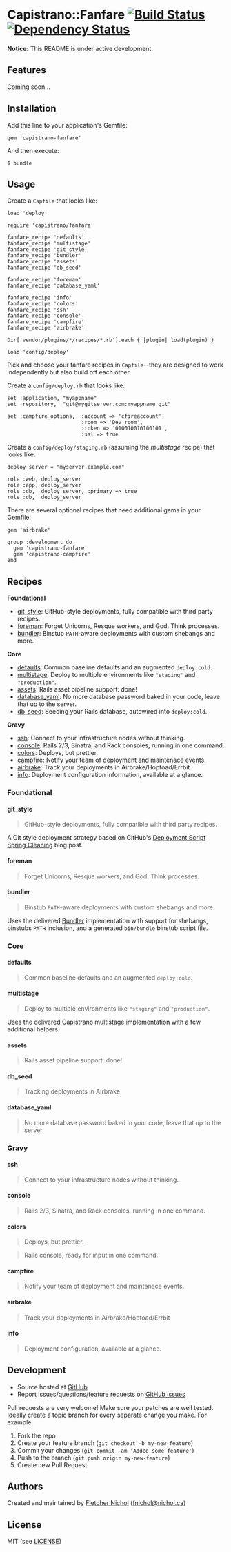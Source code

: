 # <a name="title"></a> Capistrano::Fanfare [![Build Status](https://secure.travis-ci.org/fnichol/capistrano-fanfare.png)](http://travis-ci.org/fnichol/capistrano-fanfare) [![Dependency Status](https://gemnasium.com/fnichol/capistrano-fanfare.png)](https://gemnasium.com/fnichol/capistrano-fanfare)

**Notice:** This README is under active development.

## <a name="features"></a> Features

Coming soon...

## <a name="installation"></a> Installation

Add this line to your application's Gemfile:

    gem 'capistrano-fanfare'

And then execute:

    $ bundle

## <a name="usage"></a> Usage

Create a `Capfile` that looks like:

    load 'deploy'

    require 'capistrano/fanfare'

    fanfare_recipe 'defaults'
    fanfare_recipe 'multistage'
    fanfare_recipe 'git_style'
    fanfare_recipe 'bundler'
    fanfare_recipe 'assets'
    fanfare_recipe 'db_seed'

    fanfare_recipe 'foreman'
    fanfare_recipe 'database_yaml'

    fanfare_recipe 'info'
    fanfare_recipe 'colors'
    fanfare_recipe 'ssh'
    fanfare_recipe 'console'
    fanfare_recipe 'campfire'
    fanfare_recipe 'airbrake'

    Dir['vendor/plugins/*/recipes/*.rb'].each { |plugin| load(plugin) }

    load 'config/deploy'

Pick and choose your fanfare recipes in `Capfile`--they are designed to work
independently but also build off each other.

Create a `config/deploy.rb` that looks like:

    set :application, "myappname"
    set :repository,  "git@mygitserver.com:myappname.git"

    set :campfire_options,  :account => 'cfireaccount',
                            :room => 'Dev room',
                            :token => '010010010100101',
                            :ssl => true

Create a `config/deploy/staging.rb` (assuming the *multistage* recipe) that
looks like:

    deploy_server = "myserver.example.com"

    role :web, deploy_server
    role :app, deploy_server
    role :db,  deploy_server, :primary => true
    role :db,  deploy_server

There are several optional recipes that need additional gems in your Gemfile:

    gem 'airbrake'

    group :development do
      gem 'capistrano-fanfare'
      gem 'capistrano-campfire'
    end

## <a name="recipes"></a> Recipes

**Foundational**

* [git_style](#recipes-git-style):
  GitHub-style deployments, fully compatible with third party recipes.
* [foreman](#recipes-foreman):
  Forget Unicorns, Resque workers, and God. Think processes.
* [bundler](#recipes-bundler):
  Binstub `PATH`-aware deployments with custom shebangs and more.

**Core**

* [defaults](#recipes-defatuls):
  Common baseline defaults and an augmented `deploy:cold`.
* [multistage](#recipes-multistage):
  Deploy to multiple environments like `"staging"` and `"production"`.
* [assets](#recipes-assets):
  Rails asset pipeline support: done!
* [database_yaml](#recipes-database-yaml):
  No more database password baked in your code, leave that up to the server.
* [db_seed](#recipes-db-seed):
  Seeding your Rails database, autowired into `deploy:cold`.

**Gravy**

* [ssh](#recipes-ssh):
  Connect to your infrastructure nodes without thinking.
* [console](#recipes-console):
  Rails 2/3, Sinatra, and Rack consoles, running in one command.
* [colors](#recipes-colors):
  Deploys, but prettier.
* [campfire](#recipes-campfire):
  Notify your team of deployment and maintenace events.
* [airbrake](#recipes-airbrake):
  Track your deployments in Airbrake/Hoptoad/Errbit
* [info](#recipes-info):
  Deployment configuration information, available at a glance.

### <a name="recipes-foundational"> Foundational

#### <a name="recipes-git-style"> git_style

> GitHub-style deployments, fully compatible with third party recipes.

A Git style deployment strategy based on GitHub's
[Deployment Script Spring Cleaning][github_spring] blog post.

#### <a name="recipes-foreman"> foreman

> Forget Unicorns, Resque workers, and God. Think processes.

#### <a name="recipes-bundler"> bundler

> Binstub `PATH`-aware deployments with custom shebangs and more.

Uses the delivered [Bundler][cap_bundler] implementation with support for
shebangs, binstubs `PATH` inclusion, and a generated `bin/bundle` binstub
script file.

### <a name="recipes-core"> Core

#### <a name="recipes-defaults"> defaults

> Common baseline defaults and an augmented `deploy:cold`.

#### <a name="recipes-multistage"> multistage

> Deploy to multiple environments like `"staging"` and `"production"`.

Uses the delivered [Capistrano multistage][cap_multistage] implementation with
a few additional helpers.

#### <a name="recipes-asssets"> assets

> Rails asset pipeline support: done!

#### <a name="recipes-db-seed"> db_seed

> Tracking deployments in Airbrake

#### <a name="recipes-database-yaml"> database_yaml

> No more database password baked in your code, leave that up to the server.

### <a name="recipes-gravy"> Gravy

#### <a name="recipes-ssh"> ssh

> Connect to your infrastructure nodes without thinking.

#### <a name="recipes-console"> console

> Rails 2/3, Sinatra, and Rack consoles, running in one command.

#### <a name="recipes-colors"> colors

> Deploys, but prettier.

> Rails console, ready for input in one command.

#### <a name="recipes-campfire"> campfire

> Notify your team of deployment and maintenace events.

#### <a name="recipes-airbrake"> airbrake

> Track your deployments in Airbrake/Hoptoad/Errbit

#### <a name="recipes-info"> info

> Deployment configuration, available at a glance.

## <a name="development"></a> Development

* Source hosted at [GitHub][repo]
* Report issues/questions/feature requests on [GitHub Issues][issues]

Pull requests are very welcome! Make sure your patches are well tested.
Ideally create a topic branch for every separate change you make. For
example:

1. Fork the repo
2. Create your feature branch (`git checkout -b my-new-feature`)
3. Commit your changes (`git commit -am 'Added some feature'`)
4. Push to the branch (`git push origin my-new-feature`)
5. Create new Pull Request

## <a name="authors"></a> Authors

Created and maintained by [Fletcher Nichol][fnichol] (<fnichol@nichol.ca>)

## <a name="license"></a> License

MIT (see [LICENSE][license])

[defaults_src]:       https://github.com/fnichol/capistrano-fanfare/blob/master/lib/capistrano/fanfare/defaults.rb
[multistage_src]:     https://github.com/fnichol/capistrano-fanfare/blob/master/lib/capistrano/fanfare/multistage.rb
[git_style_src]:      https://github.com/fnichol/capistrano-fanfare/blob/master/lib/capistrano/fanfare/git_style.rb
[bundler_src]:        https://github.com/fnichol/capistrano-fanfare/blob/master/lib/capistrano/fanfare/bundler.rb
[assets_src]:         https://github.com/fnichol/capistrano-fanfare/blob/master/lib/capistrano/fanfare/assets.rb
[db_seed_src]:        https://github.com/fnichol/capistrano-fanfare/blob/master/lib/capistrano/fanfare/db_seed.rb
[foreman_src]:        https://github.com/fnichol/capistrano-fanfare/blob/master/lib/capistrano/fanfare/foreman.rb
[database_yaml_src]:  https://github.com/fnichol/capistrano-fanfare/blob/master/lib/capistrano/fanfare/database_yaml.rb
[info_src]:           https://github.com/fnichol/capistrano-fanfare/blob/master/lib/capistrano/fanfare/info.rb
[colors_src]:         https://github.com/fnichol/capistrano-fanfare/blob/master/lib/capistrano/fanfare/colors.rb
[ssh_src]:            https://github.com/fnichol/capistrano-fanfare/blob/master/lib/capistrano/fanfare/ssh.rb
[console_src]:        https://github.com/fnichol/capistrano-fanfare/blob/master/lib/capistrano/fanfare/console.rb
[campfire_src]:       https://github.com/fnichol/capistrano-fanfare/blob/master/lib/capistrano/fanfare/campfire.rb
[airbrake_src]:       https://github.com/fnichol/capistrano-fanfare/blob/master/lib/capistrano/fanfare/airbrake.rb

[cap_assets]:     https://github.com/capistrano/capistrano/blob/master/lib/capistrano/recipes/deploy/assets.rb
[cap_bundler]:    https://github.com/carlhuda/bundler/blob/master/lib/bundler/capistrano.rb
[cap_multistage]: https://github.com/capistrano/capistrano/blob/master/lib/capistrano/ext/multistage.rb
[github_spring]:  https://github.com/blog/470-deployment-script-spring-cleaning
[license]:        https://github.com/fnichol/capistrano-fanfare/blob/master/LICENSE

[fnichol]:      https://github.com/fnichol
[repo]:         https://github.com/fnichol/capistrano-fanfare
[issues]:       https://github.com/fnichol/capistrano-fanfare/issues
[contributors]: https://github.com/fnichol/capistrano-fanfare/contributors
